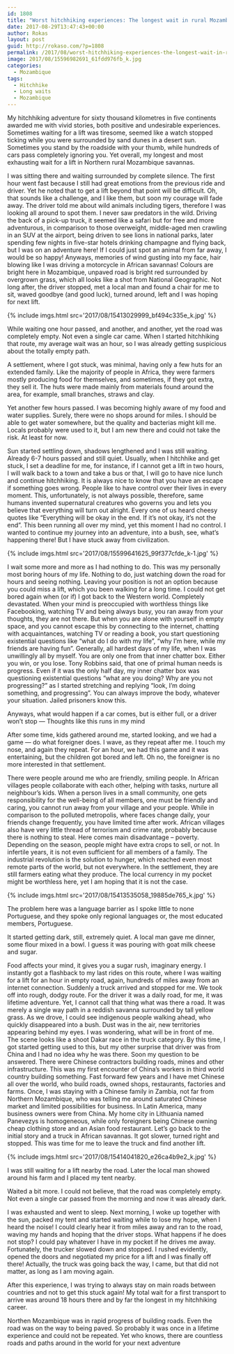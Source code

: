 ```yaml
---
id: 1808
title: "Worst hitchhiking experiences: The longest wait in rural Mozambique"
date: 2017-08-29T13:47:43+00:00
author: Rokas
layout: post
guid: http://rokaso.com/?p=1808
permalink: /2017/08/worst-hitchhiking-experiences-the-longest-wait-in-rural-mozambique/
image: 2017/08/15596982691_61fdd976fb_k.jpg
categories:
  - Mozambique
tags:
  - Hitchhike
  - Long waits
  - Mozambique
---
```


My hitchhiking adventure for sixty thousand kilometres in five continents awarded me with vivid stories, both positive and undesirable experiences. Sometimes waiting for a lift was tiresome, seemed like a watch stopped ticking while you were surrounded by sand dunes in a desert sun. Sometimes you stand by the roadside with your thumb, while hundreds of cars pass completely ignoring you. Yet overall, my longest and most exhausting wait for a lift in Northern rural Mozambique savannas.

I was sitting there and waiting surrounded by complete silence. The first hour went fast because I still had great emotions from the previous ride and driver. Yet he noted that to get a lift beyond that point will be difficult. Oh, that sounds like a challenge, and I like them, but soon my courage will fade away. The driver told me about wild animals including tigers, therefore I was looking all around to spot them. I never saw predators in the wild. Driving the back of a pick-up truck, it seemed like a safari but for free and more adventurous, in comparison to those overweight, middle-aged men crawling in an SUV at the airport, being driven to see lions in national parks, later spending few nights in five-star hotels drinking champagne and flying back, but I was on an adventure here! If I could just spot an animal from far away, I would be so happy! Anyways, memories of wind gusting into my face, hair blowing like I was driving a motorcycle in African savannas! Colours are bright here in Mozambique, unpaved road is bright red surrounded by overgrown grass, which all looks like a shot from National Geographic. Not long after, the driver stopped, met a local man and found a chair for me to sit, waved goodbye (and good luck), turned around, left and I was hoping for next lift.

{% include imgs.html src='2017/08/15413029999_bf494c335e_k.jpg' %}

While waiting one hour passed, and another, and another, yet the road was completely empty. Not even a single car came. When I started hitchhiking that route, my average wait was an hour, so I was already getting suspicious about the totally empty path.

A settlement, where I got stuck, was minimal, having only a few huts for an extended family. Like the majority of people in Africa, they were farmers mostly producing food for themselves, and sometimes, if they got extra, they sell it. The huts were made mainly from materials found around the area, for example, small branches, straws and clay.

Yet another few hours passed. I was becoming highly aware of my food and water supplies. Surely, there were no shops around for miles. I should be able to get water somewhere, but the quality and bacterias might kill me. Locals probably were used to it, but I am new there and could not take the risk. At least for now.

Sun started settling down, shadows lengthened and I was still waiting. Already 6-7 hours passed and still quiet. Usually, when I hitchhike and get stuck, I set a deadline for me, for instance, if I cannot get a lift in two hours, I will walk back to a town and take a bus or that, I will go to have nice lunch and continue hitchhiking. It is always nice to know that you have an escape if something goes wrong. People like to have control over their lives in every moment. This, unfortunately, is not always possible, therefore, same humans invented supernatural creatures who governs you and lets you believe that everything will turn out alright. Every one of us heard cheesy quotes like “Everything will be okay in the end. If it&#8217;s not okay, it&#8217;s not the end”. This been running all over my mind, yet this moment I had no control. I wanted to continue my journey into an adventure, into a bush, see, what’s happening there! But I have stuck away from civilization.

{% include imgs.html src='2017/08/15599641625_99f377cfde_k-1.jpg' %}

I wait some more and more as I had nothing to do. This was my personally most boring hours of my life. Nothing to do, just watching down the road for hours and seeing nothing. Leaving your position is not an option because you could miss a lift, which you been walking for a long time. I could not get bored again when (or if) I got back to the Western world. Completely devastated. When your mind is preoccupied with worthless things like Facebooking, watching TV and being always busy, you ran away from your thoughts, they are not there. But when you are alone with yourself in empty space, and you cannot escape this by connecting to the internet, chatting with acquaintances, watching TV or reading a book, you start questioning existential questions like “what do I do with my life”, “why I’m here, while my friends are having fun”. Generally, all hardest days of my life, when I was unwillingly all by myself. You are only one from that inner chatter box. Either you win, or you lose. Tony Robbins said, that one of primal human needs is progress. Even if it was the only half day, my inner chatter box was questioning existential questions “what are you doing? Why are you not progressing?” as I started stretching and replying “look, I’m doing something, and progressing”. You can always improve the body, whatever your situation. Jailed prisoners know this.

Anyways, what would happen if a car comes, but is either full, or a driver won’t stop — Thoughts like this runs in my mind

After some time, kids gathered around me, started looking, and we had a game ­— do what foreigner does. I wave, as they repeat after me. I touch my nose, and again they repeat. For an hour, we had this game and it was entertaining, but the children got bored and left. Oh no, the foreigner is no more interested in that settlement.

There were people around me who are friendly, smiling people. In African villages people collaborate with each other, helping with tasks, nurture all neighbour’s kids. When a person lives in a small community, one gets responsibility for the well-being of all members, one must be friendly and caring, you cannot run away from your village and your people. While in comparison to the polluted metropolis, where faces change daily, your friends change frequently, you have limited time after work. African villages also have very little thread of terrorism and crime rate, probably because there is nothing to steal. Here comes main disadvantage &#8211; poverty. Depending on the season, people might have extra crops to sell, or not. In infertile years, it is not even sufficient for all members of a family. The industrial revolution is the solution to hunger, which reached even most remote parts of the world, but not everywhere. In the settlement, they are still farmers eating what they produce. The local currency in my pocket might be worthless here, yet I am hoping that it is not the case.

{% include imgs.html src='2017/08/15413535058_19885de765_k.jpg' %}

The problem here was a language barrier as I spoke little to none Portuguese, and they spoke only regional languages or, the most educated members, Portuguese.

It started getting dark, still, extremely quiet. A local man gave me dinner, some flour mixed in a bowl. I guess it was pouring with goat milk cheese and sugar.

Food affects your mind, it gives you a sugar rush, imaginary energy. I instantly got a flashback to my last rides on this route, where I was waiting for a lift for an hour in empty road, again, hundreds of miles away from an internet connection. Suddenly a truck arrived and stopped for me. We took off into rough, dodgy route. For the driver it was a daily road, for me, it was lifetime adventure. Yet, I cannot call that thing what was there a road. It was merely a single way path in a reddish savanna surrounded by tall yellow grass. As we drove, I could see indigenous people walking ahead, who quickly disappeared into a bush. Dust was in the air, new territories appearing behind my eyes. I was wondering, what will be in front of me. The scene looks like a shoot Dakar race in the truck category. By this time, I got started getting used to this, but my other surprise that driver was from China and I had no idea why he was there. Soon my question to be answered. There were Chinese contractors building roads, mines and other infrastructure. This was my first encounter of China’s workers in third world country building something. Fast forward few years and I have met Chinese all over the world, who build roads, owned shops, restaurants, factories and farms. Once, I was staying with a Chinese family in Zambia, not far from Northern Mozambique, who was telling me around saturated Chinese market and limited possibilities for business. In Latin America, many business owners were from China. My home city in Lithuania named Panevezys is homogeneous, while only foreigners being Chinese owning cheap clothing store and an Asian food restaurant. Let’s go back to the initial story and a truck in African savannas. It got slower, turned right and stopped. This was time for me to leave the truck and find another lift.

{% include imgs.html src='2017/08/15414041820_e26ca4b9e2_k.jpg' %}

I was still waiting for a lift nearby the road. Later the local man showed around his farm and I placed my tent nearby.

Waited a bit more. I could not believe, that the road was completely empty. Not even a single car passed from the morning and now it was already dark.

I was exhausted and went to sleep. Next morning, I woke up together with the sun, packed my tent and started waiting while to lose my hope, when I heard the noise! I could clearly hear it from miles away and ran to the road, waving my hands and hoping that the driver stops. What happens if he does not stop? I could pay whatever I have in my pocket if he drives me away. Fortunately, the trucker slowed down and stopped. I rushed evidently, opened the doors and negotiated my price for a lift and I was finally off there! Actually, the truck was going back the way, I came, but that did not matter, as long as I am moving again.

After this experience, I was trying to always stay on main roads between countries and not to get this stuck again! My total wait for a first transport to arrive was around 18 hours there and by far the longest in my hitchhiking career.

Northen Mozambique was in rapid progress of building roads. Even the road was on the way to being paved. So probably it was once in a lifetime experience and could not be repeated. Yet who knows, there are countless roads and paths around in the world for your next adventure
